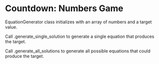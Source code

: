 # Countdown: Numbers Game

EquationGenerator class initializes with an array of numbers and a target value.

Call .generate_single_solution to generate a single equation that produces the target.

Call .generate_all_solutions to generate all possible equations that could produce the target.
